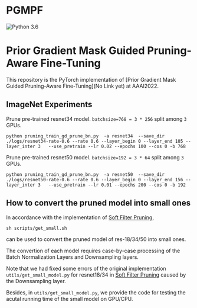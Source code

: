 # PGMPF

![Python 3.6](https://img.shields.io/badge/python-3.6-green.svg)
# Prior Gradient Mask Guided Pruning-Aware Fine-Tuning

This repository is the PyTorch implementation of [Prior Gradient Mask Guided Pruning-Aware Fine-Tuning](No Link yet) at AAAI2022.


## ImageNet Experiments

Prune pre-trained resnet34 model. `batchsize=768 = 3 * 256` split among `3` GPUs.

`python pruning_train_gd_prune_bn.py  -a resnet34  --save_dir ./logs/resnet34-rate-0.6 --rate 0.6 --layer_begin 0 --layer_end 105 --layer_inter 3   --use_pretrain --lr 0.02 --epochs 100 --cos 0 -b 768`


Prune pre-trained resnet50 model. `batchsize=192 = 3 * 64` split among `3` GPUs.

`python pruning_train_gd_prune_bn.py  -a resnet50  --save_dir ./logs/resnet50-rate-0.6 --rate 0.6 --layer_begin 0 --layer_end 156 --layer_inter 3   --use_pretrain --lr 0.01 --epochs 200 --cos 0 -b 192`


## How to convert the pruned model into small ones

In accordance with the implementation of [Soft Filter Pruning](https://github.com/he-y/soft-filter-pruning), 

`sh scripts/get_small.sh`

can be used to convert the pruned model of res-18/34/50 into small ones. 

The convertion of each model requires case-by-case processing of the Batch Normalization Layers and Downsampling layers.

Note that we had fixed some errors of the original implementation `utils/get_small_model.py` for resnet18/34 in [Soft Filter Pruning](https://github.com/he-y/soft-filter-pruning) caused by the Downsampling layer. 

Besides, in `utils/get_small_model.py`, we provide the code for testing the acutal running time of the small model on GPU/CPU.
